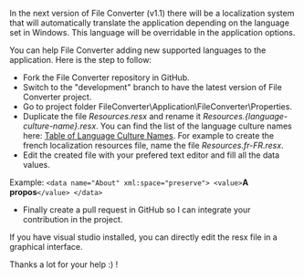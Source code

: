 In the next version of File Converter (v1.1) there will be a localization system that will automatically translate the application depending on the language set in Windows. This language will be overridable in the application options.

You can help File Converter adding new supported languages to the application. Here is the step to follow:

- Fork the File Converter repository in GitHub.
- Switch to the "development" branch to have the latest version of File Converter project.
- Go to project folder FileConverter\Application\FileConverter\Properties\.
- Duplicate the file _Resources.resx_ and rename it _Resources.{language-culture-name}.resx_. 
You can find the list of the language culture names here: [Table of Language Culture Names](https://msdn.microsoft.com/library/ee825488(v=cs.20).aspx).
For example to create the french localization resources file, name the file _Resources.fr-FR.resx_.
- Edit the created file with your prefered text editor and fill all the data values.

Example:
    `<data name="About" xml:space="preserve">
         <value>`**A propos**`</value>
    </data>`

- Finally create a pull request in GitHub so I can integrate your contribution in the project.

If you have visual studio installed, you can directly edit the resx file in a graphical interface.

Thanks a lot for your help :) !
